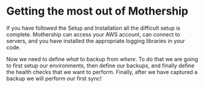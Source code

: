 # Getting the most out of Mothership

If you have followed the Setup and Installation all the difficult setup is complete. Mothership can access your AWS account, can connect to servers, and you have installed the appropriate logging libraries in your code.

Now we need to define _what_ to backup from _where_. To do that we are going to first setup our environments, then define our backups, and finally define the health checks that we want to perform. Finally, after we have captured a backup we will perform our first sync!

